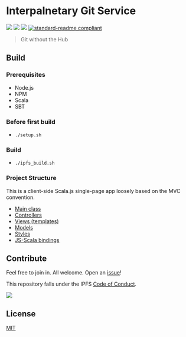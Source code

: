 # Interpalnetary Git Service


[![](https://img.shields.io/badge/made%20by-Protocol%20Labs-blue.svg?style=flat-square)](http://ipn.io)
[![](https://img.shields.io/badge/project-IPFS-blue.svg?style=flat-square)](http://ipfs.io/)
[![](https://img.shields.io/badge/freenode-%23ipfs-blue.svg?style=flat-square)](http://webchat.freenode.net/?channels=%23ipfs)
[![standard-readme compliant](https://img.shields.io/badge/standard--readme-OK-green.svg?style=flat-square)](https://github.com/RichardLitt/standard-readme)

> Git without the Hub

## Build

### Prerequisites
* Node.js
* NPM
* Scala
* SBT

### Before first build
* `./setup.sh`

### Build
* `./ipfs_build.sh`

### Project Structure
This is a client-side Scala.js single-page app loosely based on the MVC convention.

* [Main class](src/main/scala/igis/App.scala)
* [Controllers](src/main/scala/igis/app/controllers)
* [Views (templates)](src/main/twirl)
* [Models](src/main/scala/models)
* [Styles](src/main/assets)
* [JS-Scala bindings](src/main/scala/binding)

## Contribute

Feel free to join in. All welcome. Open an [issue](https://github.com/ipfs/ipfs-npm/issues)!

This repository falls under the IPFS [Code of Conduct](https://github.com/ipfs/community/blob/master/code-of-conduct.md).

[![](https://cdn.rawgit.com/jbenet/contribute-ipfs-gif/master/img/contribute.gif)](https://github.com/ipfs/community/blob/master/contributing.md)

## License

[MIT](LICENSE)